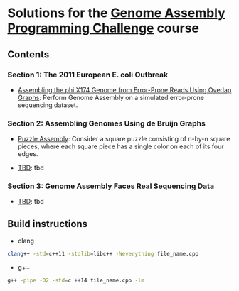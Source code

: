 
# Solutions for the [Genome Assembly Programming Challenge](https://www.coursera.org/learn/assembling-genomes?specialization=data-structures-algorithms) course

## Contents

### Section 1: The 2011 European E. coli Outbreak

* [Assembling the phi X174 Genome from Error-Prone Reads Using Overlap Graphs](https://github.com/olpotkin/ds_and_algos_modern_cpp/blob/master/06-assembling-genomes/week1/phi-x174-error-prone-reads.cpp):
   Perform Genome Assembly on a simulated error-prone sequencing dataset.

### Section 2: Assembling Genomes Using de Bruijn Graphs

* [Puzzle Assembly](https://tbd):
   Consider a square puzzle consisting of n-by-n square pieces, where each square piece has a single color on each of its four edges.

* [TBD](https://tbd):
   tbd

### Section 3: Genome Assembly Faces Real Sequencing Data

* [TBD](https://tbd):
   tbd

## Build instructions

* clang

```bash
clang++ -std=c++11 -stdlib=libc++ -Weverything file_name.cpp
```

* g++

```bash
g++ -pipe -O2 -std=c ++14 file_name.cpp -lm
```
